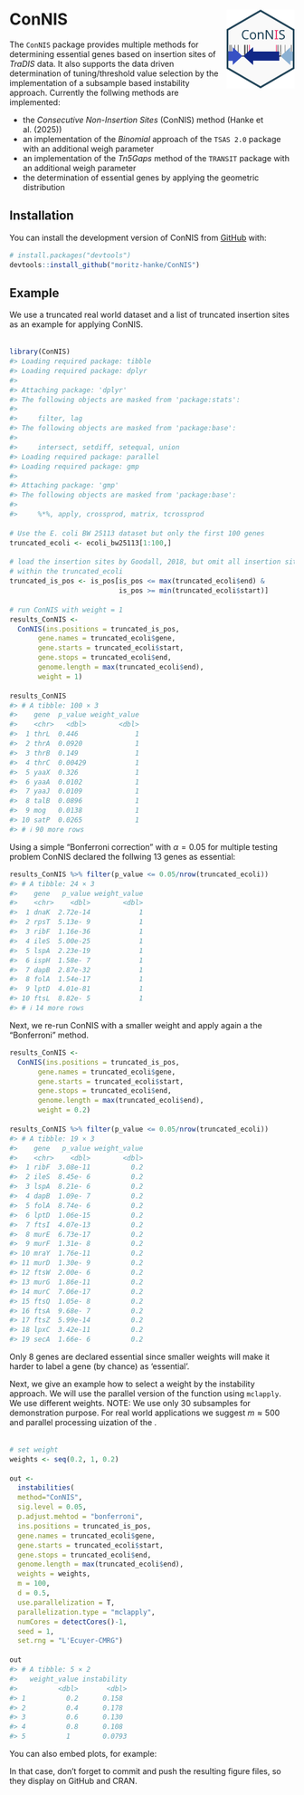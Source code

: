 
<!-- README.md is generated from README.Rmd. Please edit that file -->

# ConNIS <img src="./man/figures/logo.svg" alt="ConNIS" align="right" width="120"/>

<!-- badges: start -->
<!-- badges: end -->

The `ConNIS` package provides multiple methods for determining essential
genes based on insertion sites of *TraDIS* data. It also supports the
data driven determination of tuning/threshold value selection by the
implementation of a subsample based instability approach. Currently the
follwing methods are implemented:

- the *Consecutive Non-Insertion Sites* (ConNIS) method (Hanke et
  al. (2025))
- an implementation of the *Binomial* approach of the `TSAS 2.0` package
  with an additional weigh parameter
- an implementation of the *Tn5Gaps* method of the `TRANSIT` package
  with an additional weigh parameter
- the determination of essential genes by applying the geometric
  distribution

## Installation

You can install the development version of ConNIS from
[GitHub](https://github.com/) with:

``` r
# install.packages("devtools")
devtools::install_github("moritz-hanke/ConNIS")
```

## Example

We use a truncated real world dataset and a list of truncated insertion
sites as an example for applying ConNIS.

``` r

library(ConNIS)
#> Loading required package: tibble
#> Loading required package: dplyr
#> 
#> Attaching package: 'dplyr'
#> The following objects are masked from 'package:stats':
#> 
#>     filter, lag
#> The following objects are masked from 'package:base':
#> 
#>     intersect, setdiff, setequal, union
#> Loading required package: parallel
#> Loading required package: gmp
#> 
#> Attaching package: 'gmp'
#> The following objects are masked from 'package:base':
#> 
#>     %*%, apply, crossprod, matrix, tcrossprod

# Use the E. coli BW 25113 dataset but only the first 100 genes
truncated_ecoli <- ecoli_bw25113[1:100,]

# load the insertion sites by Goodall, 2018, but omit all insertion sites that are
# within the truncated_ecoli
truncated_is_pos <- is_pos[is_pos <= max(truncated_ecoli$end) &
                           is_pos >= min(truncated_ecoli$start)]

# run ConNIS with weight = 1
results_ConNIS <- 
  ConNIS(ins.positions = truncated_is_pos, 
       gene.names = truncated_ecoli$gene, 
       gene.starts = truncated_ecoli$start, 
       gene.stops = truncated_ecoli$end, 
       genome.length = max(truncated_ecoli$end), 
       weight = 1)

results_ConNIS
#> # A tibble: 100 × 3
#>    gene  p_value weight_value
#>    <chr>   <dbl>        <dbl>
#>  1 thrL  0.446              1
#>  2 thrA  0.0920             1
#>  3 thrB  0.149              1
#>  4 thrC  0.00429            1
#>  5 yaaX  0.326              1
#>  6 yaaA  0.0102             1
#>  7 yaaJ  0.0109             1
#>  8 talB  0.0896             1
#>  9 mog   0.0138             1
#> 10 satP  0.0265             1
#> # ℹ 90 more rows
```

Using a simple “Bonferroni correction” with $\alpha=0.05$ for multiple
testing problem ConNIS declared the follwing 13 genes as essential:

``` r
results_ConNIS %>% filter(p_value <= 0.05/nrow(truncated_ecoli))
#> # A tibble: 24 × 3
#>    gene   p_value weight_value
#>    <chr>    <dbl>        <dbl>
#>  1 dnaK  2.72e-14            1
#>  2 rpsT  5.13e- 9            1
#>  3 ribF  1.16e-36            1
#>  4 ileS  5.00e-25            1
#>  5 lspA  2.23e-19            1
#>  6 ispH  1.58e- 7            1
#>  7 dapB  2.87e-32            1
#>  8 folA  1.54e-17            1
#>  9 lptD  4.01e-81            1
#> 10 ftsL  8.82e- 5            1
#> # ℹ 14 more rows
```

Next, we re-run ConNIS with a smaller weight and apply again a the
“Bonferroni” method.

``` r
results_ConNIS <- 
  ConNIS(ins.positions = truncated_is_pos, 
       gene.names = truncated_ecoli$gene, 
       gene.starts = truncated_ecoli$start, 
       gene.stops = truncated_ecoli$end, 
       genome.length = max(truncated_ecoli$end), 
       weight = 0.2)

results_ConNIS %>% filter(p_value <= 0.05/nrow(truncated_ecoli))
#> # A tibble: 19 × 3
#>    gene   p_value weight_value
#>    <chr>    <dbl>        <dbl>
#>  1 ribF  3.08e-11          0.2
#>  2 ileS  8.45e- 6          0.2
#>  3 lspA  8.21e- 6          0.2
#>  4 dapB  1.09e- 7          0.2
#>  5 folA  8.74e- 6          0.2
#>  6 lptD  1.06e-15          0.2
#>  7 ftsI  4.07e-13          0.2
#>  8 murE  6.73e-17          0.2
#>  9 murF  1.31e- 8          0.2
#> 10 mraY  1.76e-11          0.2
#> 11 murD  1.30e- 9          0.2
#> 12 ftsW  2.00e- 6          0.2
#> 13 murG  1.86e-11          0.2
#> 14 murC  7.06e-17          0.2
#> 15 ftsQ  1.05e- 8          0.2
#> 16 ftsA  9.68e- 7          0.2
#> 17 ftsZ  5.99e-14          0.2
#> 18 lpxC  3.42e-11          0.2
#> 19 secA  1.66e- 6          0.2
```

Only 8 genes are declared essential since smaller weights will make it
harder to label a gene (by chance) as ‘essential’.

Next, we give an example how to select a weight by the instability
approach. We will use the parallel version of the function using
`mclapply`. We use different weights. NOTE: We use only 30 subsamples
for demonstration purpose. For real world applications we suggest
$m \approx  500$ and parallel processing uization of the .

``` r

# set weight
weights <- seq(0.2, 1, 0.2)

out <- 
  instabilities(
  method="ConNIS", 
  sig.level = 0.05, 
  p.adjust.mehtod = "bonferroni", 
  ins.positions = truncated_is_pos, 
  gene.names = truncated_ecoli$gene, 
  gene.starts = truncated_ecoli$start, 
  gene.stops = truncated_ecoli$end, 
  genome.length = max(truncated_ecoli$end), 
  weights = weights, 
  m = 100, 
  d = 0.5, 
  use.parallelization = T, 
  parallelization.type = "mclapply", 
  numCores = detectCores()-1, 
  seed = 1, 
  set.rng = "L'Ecuyer-CMRG")

out
#> # A tibble: 5 × 2
#>   weight_value instability
#>          <dbl>       <dbl>
#> 1          0.2      0.158 
#> 2          0.4      0.178 
#> 3          0.6      0.130 
#> 4          0.8      0.108 
#> 5          1        0.0793
```

You can also embed plots, for example:

In that case, don’t forget to commit and push the resulting figure
files, so they display on GitHub and CRAN.
